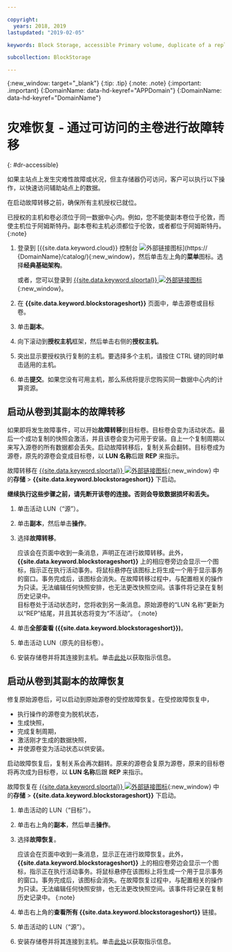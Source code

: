 ```yaml
---

copyright:
  years: 2018, 2019
lastupdated: "2019-02-05"

keywords: Block Storage, accessible Primary volume, duplicate of a replica volume, Disaster Recovery, volume duplication, replication, failover, failback

subcollection: BlockStorage

---
```

{:new_window: target="_blank"}
{:tip: .tip}
{:note: .note}
{:important: .important}
{:DomainName: data-hd-keyref="APPDomain"}
{:DomainName: data-hd-keyref="DomainName"}

# 灾难恢复 - 通过可访问的主卷进行故障转移
{: #dr-accessible}

如果主站点上发生灾难性故障或状况，但主存储器仍可访问，客户可以执行以下操作，以快速访问辅助站点上的数据。

在启动故障转移之前，确保所有主机授权已就位。

已授权的主机和卷必须位于同一数据中心内。例如，您不能使副本卷位于伦敦，而使主机位于阿姆斯特丹。副本卷和主机必须都位于伦敦，或者都位于阿姆斯特丹。
{:note}

1. 登录到 [{{site.data.keyword.cloud}} 控制台 ![外部链接图标](../../icons/launch-glyph.svg "外部链接图标")](https://
{DomainName}/catalog/){:new_window}，然后单击左上角的**菜单**图标。选择**经典基础架构**。


   或者，您可以登录到 [{{site.data.keyword.slportal}} ![外部链接图标](../../icons/launch-glyph.svg "外部链接图标")](https://control.softlayer.com/){:new_window}。
2. 在 **{{site.data.keyword.blockstorageshort}}** 页面中，单击源卷或目标卷。
3. 单击**副本**。
4. 向下滚动到**授权主机**框架，然后单击右侧的**授权主机**。
5. 突出显示要授权执行复制的主机。要选择多个主机，请按住 CTRL 键的同时单击适用的主机。
6. 单击**提交**。如果您没有可用主机，那么系统将提示您购买同一数据中心内的计算资源。


## 启动从卷到其副本的故障转移

如果即将发生故障事件，可以开始**故障转移**到目标卷。目标卷会变为活动状态。最后一个成功复制的快照会激活，并且该卷会变为可用于安装。自上一个复制周期以来写入源卷的所有数据都会丢失。启动故障转移后，复制关系会翻转。目标卷成为源卷，原先的源卷会变成目标卷，以 **LUN 名称**后跟 **REP** 来指示。

故障转移在 [{{site.data.keyword.slportal}} ![外部链接图标](../../icons/launch-glyph.svg "外部链接图标")](https://control.softlayer.com/){:new_window} 中的**存储** > **{{site.data.keyword.blockstorageshort}}** 下启动。

**继续执行这些步骤之前，请先断开该卷的连接。否则会导致数据损坏和丢失。**

1. 单击活动 LUN（“源”）。
2. 单击**副本**，然后单击**操作**。
3. 选择**故障转移**。

   应该会在页面中收到一条消息，声明正在进行故障转移。此外，**{{site.data.keyword.blockstorageshort}}** 上的相应卷旁边会显示一个图标，指示正在执行活动事务。将鼠标悬停在该图标上将生成一个用于显示事务的窗口。事务完成后，该图标会消失。在故障转移过程中，与配置相关的操作为只读。无法编辑任何快照安排，也无法更改快照空间。该事件将记录在复制历史记录中。
   <br/> 目标卷处于活动状态时，您将收到另一条消息。原始源卷的“LUN 名称”更新为以“REP”结尾，并且其状态将变为“不活动”。
   {:note}
4. 单击**全部查看 ({{site.data.keyword.blockstorageshort}})**。
5. 单击活动 LUN（原先的目标卷）。
6. 安装存储卷并将其连接到主机。单击[此处](/docs/infrastructure/BlockStorage?topic=BlockStorage-orderingthroughConsole)以获取指示信息。


## 启动从卷到其副本的故障恢复

修复原始源卷后，可以启动到原始源卷的受控故障恢复。在受控故障恢复中，

- 执行操作的源卷变为脱机状态，
- 生成快照，
- 完成复制周期，
- 激活刚才生成的数据快照，
- 并使源卷变为活动状态以供安装。

启动故障恢复后，复制关系会再次翻转。原来的源卷会复原为源卷，原来的目标卷将再次成为目标卷，以 **LUN 名称**后跟 **REP** 来指示。

故障恢复在 [{{site.data.keyword.slportal}} ![外部链接图标](../../icons/launch-glyph.svg "外部链接图标")](https://control.softlayer.com/){:new_window} 中的**存储** > **{{site.data.keyword.blockstorageshort}}** 下启动。

1. 单击活动的 LUN（“目标”）。
2. 单击右上角的**副本**，然后单击**操作**。
3. 选择**故障恢复**。
   

   应该会在页面中收到一条消息，显示正在进行故障恢复。此外，**{{site.data.keyword.blockstorageshort}}** 上的相应卷旁边会显示一个图标，指示正在执行活动事务。将鼠标悬停在该图标上将生成一个用于显示事务的窗口。事务完成后，该图标会消失。在故障恢复过程中，与配置相关的操作为只读。无法编辑任何快照安排，也无法更改快照空间。该事件将记录在复制历史记录中。
   {:note}
4. 单击右上角的**查看所有 {{site.data.keyword.blockstorageshort}}** 链接。
5. 单击活动的 LUN（“源”）。
6. 安装存储卷并将其连接到主机。单击[此处](/docs/infrastructure/BlockStorage?topic=BlockStorage-orderingthroughConsole)以获取指示信息。
